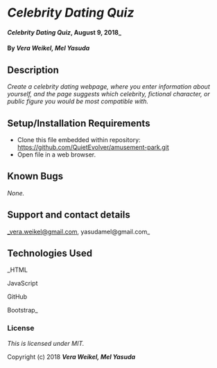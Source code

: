# _Celebrity Dating Quiz_

#### _Celebrity Dating Quiz_, August 9, 2018_

#### By _**Vera Weikel, Mel Yasuda**_

## Description

_Create a celebrity dating webpage, where you enter information about yourself, and the page suggests which celebrity, fictional character, or public figure you would be most compatible with._

## Setup/Installation Requirements

* Clone this file embedded within repository: https://github.com/QuietEvolver/amusement-park.git
* Open file in a web browser.

## Known Bugs

_None._

## Support and contact details

_vera.weikel@gmail.com, yasudamel@gmail.com_

## Technologies Used

_HTML

JavaScript

GitHub

Bootstrap_

### License

*This is licensed under MIT.*

Copyright (c) 2018 **_Vera Weikel, Mel Yasuda_**
